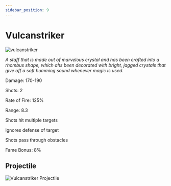```yaml
---
sidebar_position: 9
---
```


# Vulcanstriker

![vulcanstriker](https://vwiki.valorserver.com/api/item/picture/vulcanstriker)

<i>A staff that is made out of marvelous crystal and has been crafted into a rhombus shape, which ahs been decorated with bright, jagged crystals that give off a soft humming sound whenever magic is used.</i>

Damage: 170-190

Shots: 2

Rate of Fire: 125%

Range: 8.3

Shots hit multiple targets

Ignores defense of target

Shots pass through obstacles

Fame Bonus: 8%

## Projectile

![Vulcanstriker Projectile](https://cdn.discordapp.com/attachments/953134990428868629/953303799274020944/vulcanstriker.gif)
